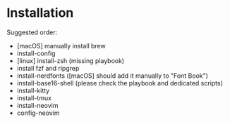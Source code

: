 # Installation

Suggested order:

* [macOS] manually install brew
* install-config
* [linux] install-zsh (missing playbook)
* install fzf and ripgrep
* install-nerdfonts ([macOS] should add it manually to "Font Book")
* install-base16-shell (please check the playbook and dedicated scripts)
* install-kitty
* install-tmux
* install-neovim
* config-neovim
